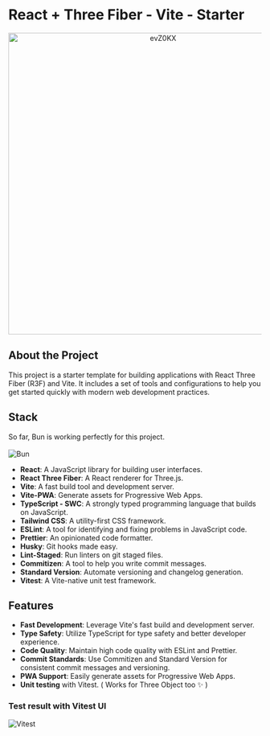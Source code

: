 # React + Three Fiber - Vite - Starter

<div align="center">
  <img src="https://github.com/user-attachments/assets/0b478e1f-c25d-4963-bb20-4df192901768" alt="evZ0KX" width="600"/>
</div>

## About the Project

This project is a starter template for building applications with React Three
Fiber (R3F) and Vite. It includes a set of tools and configurations to help you
get started quickly with modern web development practices.

## Stack

So far, Bun is working perfectly for this project. <br> <br>
![Bun](https://img.shields.io/badge/Bun-%23000000.svg?style=for-the-badge&logo=bun&logoColor=white)

- **React**: A JavaScript library for building user interfaces.
- **React Three Fiber**: A React renderer for Three.js.
- **Vite**: A fast build tool and development server.
- **Vite-PWA**: Generate assets for Progressive Web Apps.
- **TypeScript - SWC**: A strongly typed programming language that builds on
  JavaScript.
- **Tailwind CSS**: A utility-first CSS framework.
- **ESLint**: A tool for identifying and fixing problems in JavaScript code.
- **Prettier**: An opinionated code formatter.
- **Husky**: Git hooks made easy.
- **Lint-Staged**: Run linters on git staged files.
- **Commitizen**: A tool to help you write commit messages.
- **Standard Version**: Automate versioning and changelog generation.
- **Vitest**: A Vite-native unit test framework.

## Features

- **Fast Development**: Leverage Vite's fast build and development server.
- **Type Safety**: Utilize TypeScript for type safety and better developer
  experience.
- **Code Quality**: Maintain high code quality with ESLint and Prettier.
- **Commit Standards**: Use Commitizen and Standard Version for consistent
  commit messages and versioning.
- **PWA Support**: Easily generate assets for Progressive Web Apps.
- **Unit testing** with Vitest. ( Works for Three Object too ✨ )
### Test result with Vitest UI

![Vitest](https://github.com/user-attachments/assets/5af6e64c-c88a-456e-92b0-d7926312b63b)
